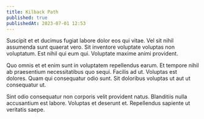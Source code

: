 ```yaml
---
title: Kilback Path
published: true
publishedAt: 2023-07-01 12:53
---
```


Suscipit et et ducimus fugiat labore dolor eos qui vitae. Vel sit nihil assumenda sunt quaerat vero. Sit inventore voluptate voluptas non voluptatum. Est nihil qui eum qui. Voluptate maxime animi provident.

Quo omnis et et enim sunt in voluptatem repellendus earum. Et tempore nihil ab praesentium necessitatibus quo sequi. Facilis ad ut. Voluptas est dolores. Quam qui consequatur odio sunt. Sit doloribus voluptas ut aut ut consequatur ut.

Sint odio consequatur non corporis velit provident natus. Blanditiis nulla accusantium est labore. Voluptas et deserunt et. Repellendus sapiente ut veritatis saepe.